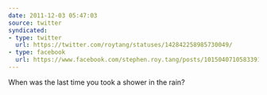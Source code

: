 ```yaml
---
date: 2011-12-03 05:47:03
source: twitter
syndicated:
- type: twitter
  url: https://twitter.com/roytang/statuses/142842258985730049/
- type: facebook
  url: https://www.facebook.com/stephen.roy.tang/posts/10150407105833912
---
```


When was the last time you took a shower in the rain?